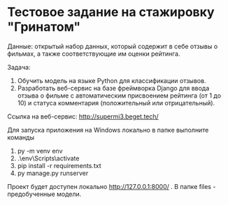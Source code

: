 # Тестовое задание на стажировку "Гринатом"


Данные: открытый набор данных, который содержит в себе отзывы о фильмах, а также соответствующие им оценки рейтинга.

Задача:
1. Обучить модель на языке Python для классификации отзывов.
2. Разработать веб-сервис на базе фреймворка Django для ввода отзыва о фильме с автоматическим присвоением рейтинга (от 1 до 10) и статуса комментария (положительный или отрицательный).

Ссылка на веб-сервис: http://supermi3.beget.tech/

Для запуска приложения на Windows локально в папке выполните команды
1. py -m venv env
2. .\env\Scripts\activate
3. pip install -r requirements.txt
4. py manage.py runserver

Проект будет доступен локально http://127.0.0.1:8000/ .
В папке files - предобученные модели.
